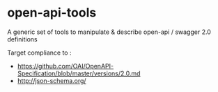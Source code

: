 open-api-tools
===

A generic set of tools to manipulate & describe open-api / swagger 2.0 definitions


Target compliance to :
 
 - https://github.com/OAI/OpenAPI-Specification/blob/master/versions/2.0.md
 - http://json-schema.org/